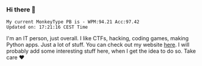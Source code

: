 ### Hi there 👋
<!-- PB START -->
```
My current MonkeyType PB is - WPM:94.21 Acc:97.42
Updated on: 17:21:16 CEST Time
```
<!-- PB END -->
I'm an IT person, just overall. I like CTFs, hacking, coding games, making Python apps. Just a lot of stuff.
You can check out my website [here](https://skill3472.github.io/).
I will probably add some interesting stuff here, when I get the idea to do so. Take care ❤️
